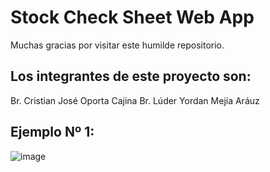 # Stock Check Sheet Web App
Muchas gracias por visitar este humilde repositorio.

## Los integrantes de este proyecto son:
Br. Cristian José Oporta Cajina
Br. Lúder Yordan Mejía Aráuz

## Ejemplo Nº 1:
![image](https://github.com/CrisOporta/StockCheckSheet_MVC/assets/47622028/ce3c476e-4f7b-4983-973e-3e8c03a78c93)
